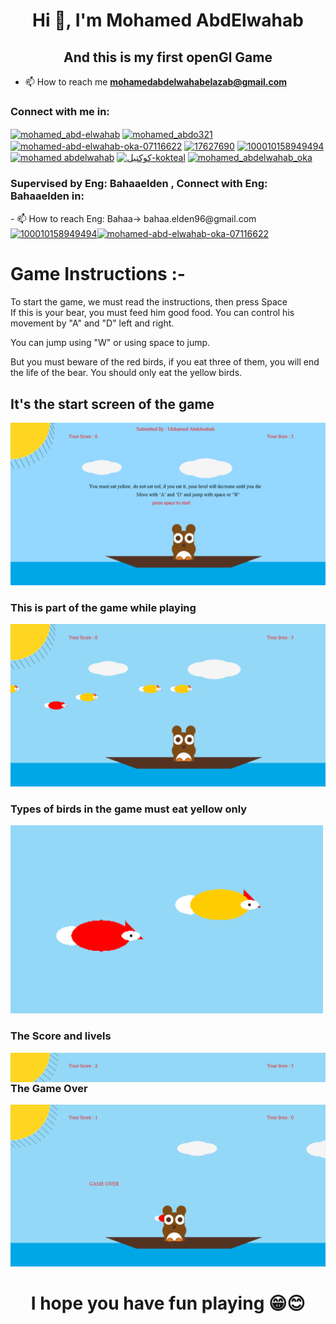 <h1 align="center">Hi 👋, I'm Mohamed AbdElwahab</h1>
<h2 align="center">And this is my first openGl Game</h2>

- 📫 How to reach me **mohamedabdelwahabelazab@gmail.com**

<h3 align="left">Connect with me in:</h3>
<p align="left">
<a href="https://codepen.io/mohamed_abd-elwahab" target="blank"><img align="center" src="https://raw.githubusercontent.com/rahuldkjain/github-profile-readme-generator/master/src/images/icons/Social/codepen.svg" alt="mohamed_abd-elwahab" height="30" width="40" /></a>
<a href="https://twitter.com/mohamed_abdo321" target="_blank"><img align="center" src="https://raw.githubusercontent.com/rahuldkjain/github-profile-readme-generator/master/src/images/icons/Social/twitter.svg" alt="mohamed_abdo321" height="30" width="40" /></a>
<a href="https://linkedin.com/in/mohamed-abd-elwahab-oka-071166221" target="blank"><img align="center" src="https://raw.githubusercontent.com/rahuldkjain/github-profile-readme-generator/master/src/images/icons/Social/linked-in-alt.svg" alt="mohamed-abd-elwahab-oka-07116622" height="30" width="40" /></a>
<a href="https://stackoverflow.com/users/17627690" target="blank"><img align="center" src="https://raw.githubusercontent.com/rahuldkjain/github-profile-readme-generator/master/src/images/icons/Social/stack-overflow.svg" alt="17627690" height="30" width="40" /></a>
<a href="https://fb.com/100010158949494" target="blank"><img align="center" src="https://raw.githubusercontent.com/rahuldkjain/github-profile-readme-generator/master/src/images/icons/Social/facebook.svg" alt="100010158949494" height="30" width="40" /></a>
<a href="https://instagram.com/mohamed abdelwahab" target="blank"><img align="center" src="https://raw.githubusercontent.com/rahuldkjain/github-profile-readme-generator/master/src/images/icons/Social/instagram.svg" alt="mohamed abdelwahab" height="30" width="40" /></a>
<a href="https://www.youtube.com/c/كوكتيل-kokteal" target="blank"><img align="center" src="https://raw.githubusercontent.com/rahuldkjain/github-profile-readme-generator/master/src/images/icons/Social/youtube.svg" alt="كوكتيل-kokteal" height="30" width="40" /></a>
<a href="https://codeforces.com/profile/mohamed_abdelwahab_oka" target="blank"><img align="center" src="https://raw.githubusercontent.com/rahuldkjain/github-profile-readme-generator/master/src/images/icons/Social/codeforces.svg" alt="mohamed_abdelwahab_oka" height="30" width="40" /></a>
</p>
<h3 align="left">Supervised by Eng: Bahaaelden , Connect with Eng: Bahaaelden in:</h3>
- 📫 How to reach Eng: Bahaa-> bahaa.elden96@gmail.com <br>
<a href="https://www.facebook.com/bahaa.elden20" target="blank"><img align="center" src="https://raw.githubusercontent.com/rahuldkjain/github-profile-readme-generator/master/src/images/icons/Social/facebook.svg" alt="100010158949494" height="30" width="40" /></a><a href="https://www.linkedin.com/in/bahaaelden96/" target="blank"><img align="center" src="https://raw.githubusercontent.com/rahuldkjain/github-profile-readme-generator/master/src/images/icons/Social/linked-in-alt.svg" alt="mohamed-abd-elwahab-oka-07116622" height="30" width="40" /></a>

<h1> Game Instructions :-</h1>
<p> To start the game, we must read the instructions, then press Space <br> If this is your bear, you must feed him good food. You can control his movement by "A" and "D" left and right.<br></p>
<p>You can jump using "W" or using space to jump.</p>
<p>But you must beware of the <span class="red">red</span> birds, if you eat three of them, you will end the life of the bear. You should only eat the<span class=" yellow"> yellow</span> birds.</p>
<p></p>

<h2>It's the start screen of the game </h2>
<img  src="/img/Start.png">
<h3>This is part of the game while playing </h3>
<img width="600"src="/img/All.png">
<h3>Types of birds in the game must eat yellow only </h3>
<img width="500"src="/img/Red and Y .png">
<h3>The Score and livels </h3>
<img align="right" src="/img/Score.png">
<h3>The Game Over</h3>
<img src="/img/Game over.png">
<h1 align="center">I hope you have fun playing 😁😊</h1>
